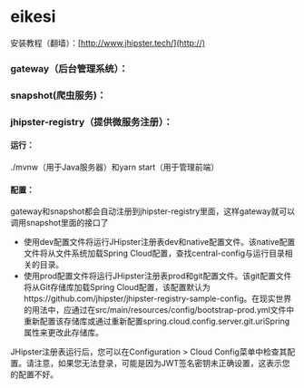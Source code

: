 # eikesi
安装教程（翻墙）：[http://www.jhipster.tech/](http://)
### gateway（后台管理系统）：

### snapshot(爬虫服务)：

### jhipster-registry（提供微服务注册）：
#### 运行：
./mvnw（用于Java服务器）和yarn start（用于管理前端）
#### 配置：
gateway和snapshot都会自动注册到jhipster-registry里面，这样gateway就可以调用snapshot里面的接口了
- 使用dev配置文件将运行JHipster注册表dev和native配置文件。该native配置文件将从文件系统加载Spring Cloud配置，查找central-config与运行目录相关的目录。
- 使用prod配置文件将运行JHipster注册表prod和git配置文件。该git配置文件将从Git存储库加载Spring Cloud配置，该配置默认为https://github.com/jhipster/jhipster-registry-sample-config。在现实世界的用法中，应通过在src/main/resources/config/bootstrap-prod.yml文件中重新配置该存储库或通过重新配置spring.cloud.config.server.git.uriSpring属性来更改此存储库。

JHipster注册表运行后，您可以在Configuration > Cloud Config菜单中检查其配置。请注意，如果您无法登录，可能是因为JWT签名密钥未正确设置，这表示您的配置不好。